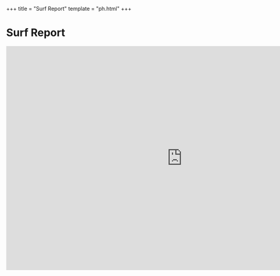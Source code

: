 +++
title = "Surf Report"
template = "ph.html"
+++

# Surf Report

<iframe src="https://magicseaweed.com/La-Isla-Punta-Hermosa-Surf-Report/792/Embed/" width="940" height="600" frameborder="0"></iframe>